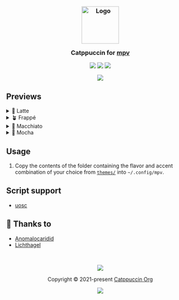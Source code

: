 <h3 align="center">
	<img src="https://raw.githubusercontent.com/catppuccin/catppuccin/main/assets/logos/exports/1544x1544_circle.png" width="100" alt="Logo"/><br/>
	<img src="https://raw.githubusercontent.com/catppuccin/catppuccin/main/assets/misc/transparent.png" height="30" width="0px"/>
	Catppuccin for <a href="https://mpv.io/">mpv</a>
	<img src="https://raw.githubusercontent.com/catppuccin/catppuccin/main/assets/misc/transparent.png" height="30" width="0px"/>
</h3>

<p align="center">
	<a href="https://github.com/catppuccin/mpv/stargazers"><img src="https://img.shields.io/github/stars/catppuccin/mpv?colorA=363a4f&colorB=b7bdf8&style=for-the-badge"></a>
	<a href="https://github.com/catppuccin/mpv/issues"><img src="https://img.shields.io/github/issues/catppuccin/mpv?colorA=363a4f&colorB=f5a97f&style=for-the-badge"></a>
	<a href="https://github.com/catppuccin/mpv/contributors"><img src="https://img.shields.io/github/contributors/catppuccin/mpv?colorA=363a4f&colorB=a6da95&style=for-the-badge"></a>
</p>

<p align="center">
	<img src="./assets/preview.webp"/>
</p>

## Previews

<details>
<summary>🌻 Latte</summary>
<img src="./assets/latte.webp"/>
</details>
<details>
<summary>🪴 Frappé</summary>
<img src="./assets/frappe.webp"/>
</details>
<details>
<summary>🌺 Macchiato</summary>
<img src="./assets/macchiato.webp"/>
</details>
<details>
<summary>🌿 Mocha</summary>
<img src="./assets/mocha.webp"/>
</details>

## Usage

1. Copy the contents of the folder containing the flavor and accent combination of your choice from [`themes/`](./themes/) into `~/.config/mpv`.

## Script support

- [uosc](./uosc)

## 💝 Thanks to

- [Anomalocaridid](https://github.com/Anomalocaridid)
- [Lichthagel](https://github.com/Lichthagel/)

&nbsp;

<p align="center">
	<img src="https://raw.githubusercontent.com/catppuccin/catppuccin/main/assets/footers/gray0_ctp_on_line.svg?sanitize=true" />
</p>

<p align="center">
	Copyright &copy; 2021-present <a href="https://github.com/catppuccin" target="_blank">Catppuccin Org</a>
</p>

<p align="center">
	<a href="https://github.com/catppuccin/catppuccin/blob/main/LICENSE"><img src="https://img.shields.io/static/v1.svg?style=for-the-badge&label=License&message=MIT&logoColor=d9e0ee&colorA=363a4f&colorB=b7bdf8"/></a>
</p>
